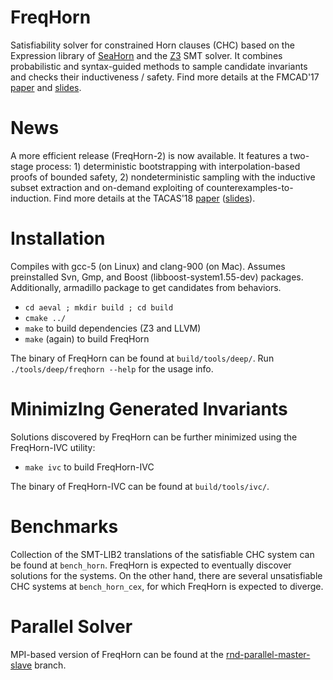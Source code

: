 FreqHorn
========

Satisfiability solver for constrained Horn clauses (CHC) based on the Expression library of <a href="http://seahorn.github.io/">SeaHorn</a> and the <a href="https://github.com/Z3Prover/z3">Z3</a> SMT solver. It combines probabilistic and syntax-guided methods to sample candidate invariants and checks their inductiveness / safety. Find more details at the FMCAD'17 <a href="http://www.cs.princeton.edu/~grigoryf/freqhorn.pdf">paper</a> and <a href="http://www.cs.princeton.edu/~grigoryf/freqhorn_slides.pdf">slides</a>.

News
====

A more efficient release (FreqHorn-2) is now available. It features a two-stage process: 1) deterministic bootstrapping with interpolation-based proofs of bounded safety, 2) nondeterministic sampling with the inductive subset extraction and on-demand exploiting of counterexamples-to-induction. Find more details at the TACAS'18 <a href="http://www.cs.princeton.edu/~grigoryf/freqhorn_followup.pdf">paper</a> (<a href="http://www.cs.princeton.edu/~grigoryf/freqhorn_tacas_slides.pdf">slides</a>).

Installation
============

Compiles with gcc-5 (on Linux) and clang-900 (on Mac). Assumes preinstalled Svn, Gmp, and Boost (libboost-system1.55-dev) packages. Additionally, armadillo package to get candidates from behaviors. 

* `cd aeval ; mkdir build ; cd build`
* `cmake ../`
* `make` to build dependencies (Z3 and LLVM)
* `make` (again) to build FreqHorn

The binary of FreqHorn can be found at `build/tools/deep/`.
Run `./tools/deep/freqhorn --help` for the usage info.

MinimizIng Generated Invariants
========================

Solutions discovered by FreqHorn can be further minimized using the FreqHorn-IVC utility:

* `make ivc` to build FreqHorn-IVC

The binary of FreqHorn-IVC can be found at `build/tools/ivc/`.

Benchmarks
==========

Collection of the SMT-LIB2 translations of the satisfiable CHC system can be found at `bench_horn`. FreqHorn is expected to eventually discover solutions for the systems. On the other hand, there are several unsatisfiable CHC systems at `bench_horn_cex`, for which FreqHorn is expected to diverge.

Parallel Solver
===============

MPI-based version of FreqHorn can be found at the <a href="https://github.com/grigoryfedyukovich/aeval/tree/rnd-parallel-master-slave">rnd-parallel-master-slave</a> branch.

